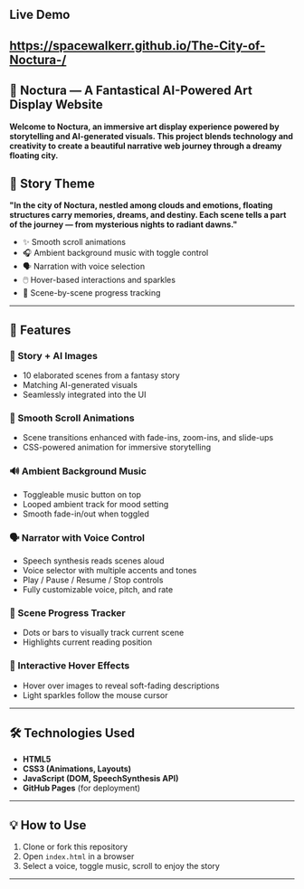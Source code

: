 ## Live Demo
https://spacewalkerr.github.io/The-City-of-Noctura-/
---
## 🌌 Noctura — A Fantastical AI-Powered Art Display Website

**Welcome to Noctura, an immersive art display experience powered by storytelling and AI-generated visuals. This project blends technology and creativity to create a beautiful narrative web journey through a dreamy floating city.**

## 🎨 Story Theme

**"In the city of Noctura, nestled among clouds and emotions, floating structures carry memories, dreams, and destiny. Each scene tells a part of the journey — from mysterious nights to radiant dawns."**


- ✨ Smooth scroll animations
- 🎧 Ambient background music with toggle control
- 🗣️ Narration with voice selection
- 🖱️ Hover-based interactions and sparkles
- 🎯 Scene-by-scene progress tracking

---

## 🚀 Features

### 📜 Story + AI Images  
- 10 elaborated scenes from a fantasy story  
- Matching AI-generated visuals  
- Seamlessly integrated into the UI

### 🌊 Smooth Scroll Animations  
- Scene transitions enhanced with fade-ins, zoom-ins, and slide-ups  
- CSS-powered animation for immersive storytelling  

### 🔊 Ambient Background Music  
- Toggleable music button on top  
- Looped ambient track for mood setting  
- Smooth fade-in/out when toggled

### 🗣️ Narrator with Voice Control  
- Speech synthesis reads scenes aloud  
- Voice selector with multiple accents and tones  
- Play / Pause / Resume / Stop controls  
- Fully customizable voice, pitch, and rate

### 🧭 Scene Progress Tracker  
- Dots or bars to visually track current scene  
- Highlights current reading position  

### 🌟 Interactive Hover Effects  
- Hover over images to reveal soft-fading descriptions  
- Light sparkles follow the mouse cursor  

---

## 🛠️ Technologies Used

- **HTML5**  
- **CSS3 (Animations, Layouts)**  
- **JavaScript (DOM, SpeechSynthesis API)**  
- **GitHub Pages** (for deployment)

---

## 💡 How to Use

1. Clone or fork this repository  
2. Open `index.html` in a browser  
3. Select a voice, toggle music, scroll to enjoy the story  

---
